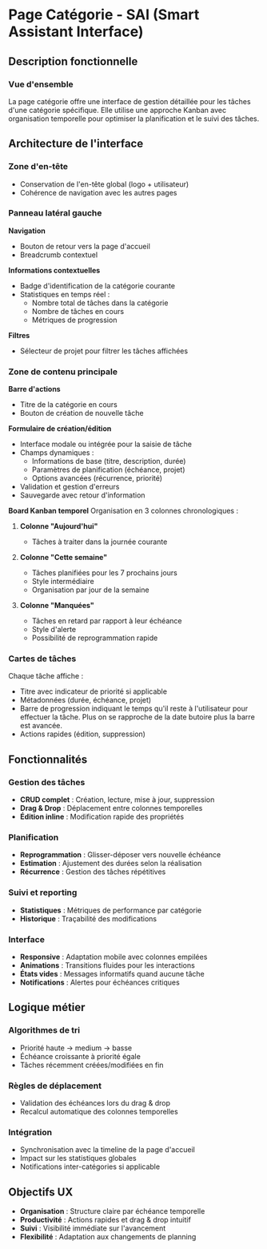 # Page Catégorie - SAI (Smart Assistant Interface)

## Description fonctionnelle

### Vue d'ensemble
La page catégorie offre une interface de gestion détaillée pour les tâches d'une catégorie spécifique. Elle utilise une approche Kanban avec organisation temporelle pour optimiser la planification et le suivi des tâches.

## Architecture de l'interface

### Zone d'en-tête
- Conservation de l'en-tête global (logo + utilisateur)
- Cohérence de navigation avec les autres pages

### Panneau latéral gauche
**Navigation**
- Bouton de retour vers la page d'accueil
- Breadcrumb contextuel

**Informations contextuelles**
- Badge d'identification de la catégorie courante
- Statistiques en temps réel :
  - Nombre total de tâches dans la catégorie
  - Nombre de tâches en cours
  - Métriques de progression

**Filtres**
- Sélecteur de projet pour filtrer les tâches affichées

### Zone de contenu principale

**Barre d'actions**
- Titre de la catégorie en cours
- Bouton de création de nouvelle tâche

**Formulaire de création/édition**
- Interface modale ou intégrée pour la saisie de tâche
- Champs dynamiques :
  - Informations de base (titre, description, durée)
  - Paramètres de planification (échéance, projet)
  - Options avancées (récurrence, priorité)
- Validation et gestion d'erreurs
- Sauvegarde avec retour d'information

**Board Kanban temporel**
Organisation en 3 colonnes chronologiques :

1. **Colonne "Aujourd'hui"**
   - Tâches à traiter dans la journée courante

2. **Colonne "Cette semaine"**
   - Tâches planifiées pour les 7 prochains jours
   - Style intermédiaire
   - Organisation par jour de la semaine

3. **Colonne "Manquées"**
   - Tâches en retard par rapport à leur échéance
   - Style d'alerte
   - Possibilité de reprogrammation rapide

### Cartes de tâches
Chaque tâche affiche :
- Titre avec indicateur de priorité si applicable
- Métadonnées (durée, échéance, projet)
- Barre de progression indiquant le temps qu'il reste à l'utilisateur pour effectuer la tâche. Plus on se rapproche de la date butoire plus la barre est avancée.
- Actions rapides (édition, suppression)

## Fonctionnalités

### Gestion des tâches
- **CRUD complet** : Création, lecture, mise à jour, suppression
- **Drag & Drop** : Déplacement entre colonnes temporelles
- **Édition inline** : Modification rapide des propriétés

### Planification
- **Reprogrammation** : Glisser-déposer vers nouvelle échéance
- **Estimation** : Ajustement des durées selon la réalisation
- **Récurrence** : Gestion des tâches répétitives

### Suivi et reporting
- **Statistiques** : Métriques de performance par catégorie
- **Historique** : Traçabilité des modifications

### Interface
- **Responsive** : Adaptation mobile avec colonnes empilées
- **Animations** : Transitions fluides pour les interactions
- **États vides** : Messages informatifs quand aucune tâche
- **Notifications** : Alertes pour échéances critiques

## Logique métier

### Algorithmes de tri
- Priorité haute → medium → basse
- Échéance croissante à priorité égale
- Tâches récemment créées/modifiées en fin

### Règles de déplacement
- Validation des échéances lors du drag & drop
- Recalcul automatique des colonnes temporelles

### Intégration
- Synchronisation avec la timeline de la page d'accueil
- Impact sur les statistiques globales
- Notifications inter-catégories si applicable

## Objectifs UX
- **Organisation** : Structure claire par échéance temporelle
- **Productivité** : Actions rapides et drag & drop intuitif
- **Suivi** : Visibilité immédiate sur l'avancement
- **Flexibilité** : Adaptation aux changements de planning
